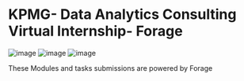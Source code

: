 # KPMG- Data Analytics Consulting Virtual Internship- Forage
 ![image](https://user-images.githubusercontent.com/58060845/143681199-238a9b3d-7ca4-4cd1-b1a0-6cfc726c026c.png)
 ![image](https://user-images.githubusercontent.com/58060845/143681233-c5a2931d-afc1-4072-86af-23956ab8fb65.png)
 ![image](https://user-images.githubusercontent.com/58060845/143681186-c71b1615-6fce-481a-959a-e0e82e67d669.png)

These Modules and tasks submissions are powered by Forage
